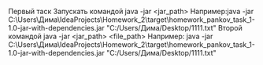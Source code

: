 Первый таск Запускать командой java -jar <jar_path> 
Например:java -jar C:\Users\Дима\IdeaProjects\Homework_2\target\homework_pankov_task_1-1.0-jar-with-dependencies.jar "C:/Users/Дима/Desktop/1111.txt"
Второй командой java -jar <jar_path> <file_path>
Например: java -jar C:\Users\Дима\IdeaProjects\Homework_2\target\homework_pankov_task_1-1.0-jar-with-dependencies.jar "C:/Users/Дима/Desktop/1111.txt"
